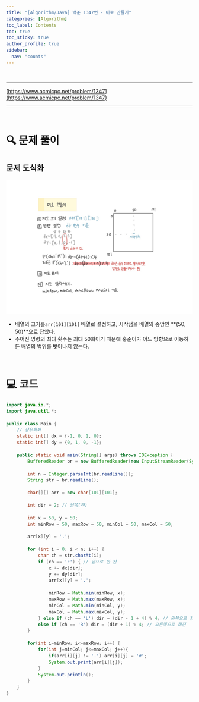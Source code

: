 ```yaml
---
title: "[Algorithm/Java] 백준 1347번 - 미로 만들기"
categories: [Algorithm]
toc_label: Contents
toc: true
toc_sticky: true
author_profile: true
sidebar:
  nav: "counts"
---
```


<br>

---

[https://www.acmicpc.net/problem/1347](https://www.acmicpc.net/problem/1347)

---

<br>

# 🔍 문제 풀이

## 문제 도식화

![assets/images/2024/1347.jpg](../../../assets/images/2024/1347.jpg)

- 배열의 크기를`arr[101][101]` 배열로 설정하고, 시작점을 배열의 중앙인 **(50, 50)**으로 잡았다.
- 주어진 명령의 최대 횟수는 최대 50회이기 때문에 홍준이가 어느 방향으로 이동하든 배열의 범위를 벗어나지 않는다.

<br>

# 💻 코드

```java
import java.io.*;
import java.util.*;

public class Main {
    // 상우하좌
    static int[] dx = {-1, 0, 1, 0};
    static int[] dy = {0, 1, 0, -1};

    public static void main(String[] args) throws IOException {
        BufferedReader br = new BufferedReader(new InputStreamReader(System.in));

        int n = Integer.parseInt(br.readLine());
        String str = br.readLine();

        char[][] arr = new char[101][101];

        int dir = 2; // 남쪽(하)

        int x = 50, y = 50;
        int minRow = 50, maxRow = 50, minCol = 50, maxCol = 50;

        arr[x][y] = '.';

        for (int i = 0; i < n; i++) {
            char ch = str.charAt(i);
            if (ch == 'F') { // 앞으로 한 칸
                x += dx[dir];
                y += dy[dir];
                arr[x][y] = '.';

                minRow = Math.min(minRow, x);
                maxRow = Math.max(maxRow, x);
                minCol = Math.min(minCol, y);
                maxCol = Math.max(maxCol, y);
            } else if (ch == 'L') dir = (dir - 1 + 4) % 4; // 왼쪽으로 회전
            else if (ch == 'R') dir = (dir + 1) % 4; // 오른쪽으로 회전
        }

        for(int i=minRow; i<=maxRow; i++) {
            for(int j=minCol; j<=maxCol; j++){
                if(arr[i][j] != '.') arr[i][j] = '#';
                System.out.print(arr[i][j]);
            }
            System.out.println();
        }
    }
}
```

<br>

